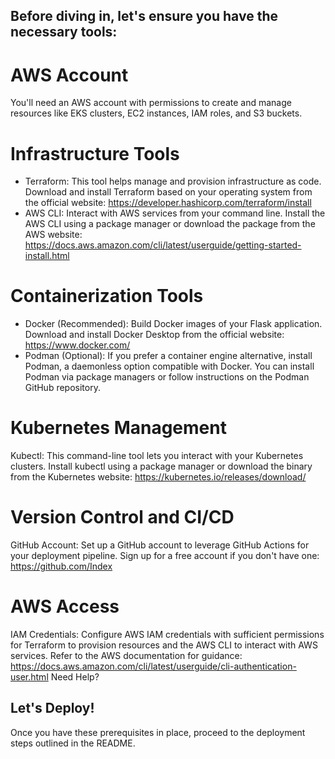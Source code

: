 ## Before diving in, let's ensure you have the necessary tools:

# AWS Account

You'll need an AWS account with permissions to create and manage resources like EKS clusters, EC2 instances, IAM roles, and S3 buckets.

# Infrastructure Tools

-  Terraform: This tool helps manage and provision infrastructure as code. Download and install Terraform based on your operating system from the official website: https://developer.hashicorp.com/terraform/install
-  AWS CLI: Interact with AWS services from your command line. Install the AWS CLI using a package manager or download the package from the AWS website: https://docs.aws.amazon.com/cli/latest/userguide/getting-started-install.html

# Containerization Tools

-  Docker (Recommended): Build Docker images of your Flask application. Download and install Docker Desktop from the official website: https://www.docker.com/
-  Podman (Optional): If you prefer a container engine alternative, install Podman, a daemonless option compatible with Docker. You can install Podman via package managers or follow instructions on the Podman GitHub repository.

# Kubernetes Management

Kubectl: This command-line tool lets you interact with your Kubernetes clusters. Install kubectl using a package manager or download the binary from the Kubernetes website: https://kubernetes.io/releases/download/

# Version Control and CI/CD

GitHub Account: Set up a GitHub account to leverage GitHub Actions for your deployment pipeline. Sign up for a free account if you don't have one: https://github.com/Index

# AWS Access

IAM Credentials: Configure AWS IAM credentials with sufficient permissions for Terraform to provision resources and the AWS CLI to interact with AWS services. Refer to the AWS documentation for guidance: https://docs.aws.amazon.com/cli/latest/userguide/cli-authentication-user.html
Need Help?

## Let's Deploy!

Once you have these prerequisites in place, proceed to the deployment steps outlined in the README.
